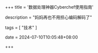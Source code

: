 +++
title = '数据处理神器Cyberchef使用指南'

description = "妈妈再也不用担心编码解码了"

tags = [ "技术" ]

date = 2024-07-10T10:05:48+08:00

+++
